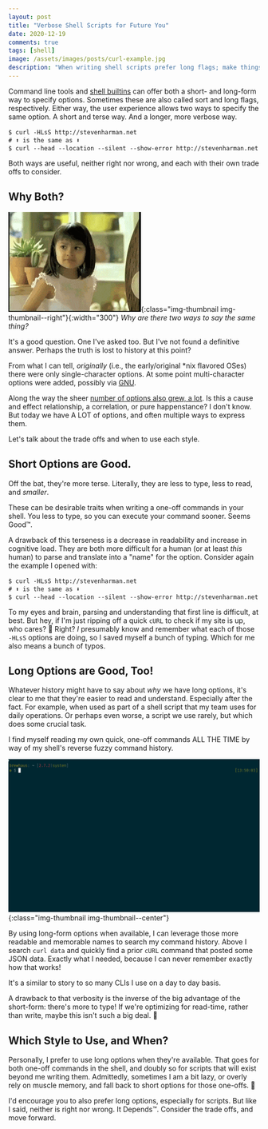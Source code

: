 ```yaml
---
layout: post
title: "Verbose Shell Scripts for Future You"
date: 2020-12-19
comments: true
tags: [shell]
image: /assets/images/posts/curl-example.jpg
description: "When writing shell scripts prefer long flags; make things easier for others who come later, including future you."
---
```


Command line tools and [shell builtins][shell_builtins] can offer both a short- and long-form way to specify options.
Sometimes these are also called sort and long flags, respectively.
Either way, the user experience allows two ways to specify the same option.
A short and terse way.
And a longer, more verbose way.

```console
$ curl -HLsS http://stevenharman.net
# ⬆ is the same as ⬇
$ curl --head --location --silent --show-error http://stevenharman.net
```

Both ways are useful, neither right nor wrong, and each with their own trade offs to consider.

## Why Both?

![Meme: Girl shrugging and asking, "Why don't we have both?"](/assets/images/posts/why-dont-we-have-both.gif){:class="img-thumbnail img-thumbnail--right"}{:width="300"}
_Why are there two ways to say the same thing?_


It's a good question.
One I've asked too.
But I've not found a definitive answer.
Perhaps the truth is lost to history at this point?

From what I can tell, _originally_ (i.e., the early/original *nix flavored OSes) there were only single-character options.
At some point multi-character options were added, possibly via [GNU][gnu].

Along the way the sheer [number of options also grew, a lot][cli_complexity].
Is this a cause and effect relationship, a correlation, or pure happenstance?
I don't know.
But today we have A LOT of options, and often multiple ways to express them.

Let's talk about the trade offs and when to use each style.

<!-- more -->

## Short Options are Good.

Off the bat, they're more terse.
Literally, they are less to type, less to read, and _smaller_.

These can be desirable traits when writing a one-off commands in your shell.
You less to type, so you can execute your command sooner.
Seems Good™️.

A drawback of this terseness is a decrease in readability and increase in cognitive load.
They are both more difficult for a human (or at least _this_ human) to parse and translate into a "name" for the option.
Consider again the example I opened with:

```console
$ curl -HLsS http://stevenharman.net
# ⬆ is the same as ⬇
$ curl --head --location --silent --show-error http://stevenharman.net
```

To my eyes and brain, parsing and understanding that first line is difficult, at best.
But hey, if I'm just ripping off a quick `cURL` to check if my site is up, who cares? 🚀
Right?
_I_ presumably know and remember what each of those `-HLsS` options are doing, so I saved myself a bunch of typing.
Which for me also means a bunch of typos.

## Long Options are Good, Too!

Whatever history might have to say about _why_ we have long options, it's clear to me that they're easier to read and understand.
Especially after the fact.
For example, when used as part of a shell script that my team uses for daily operations.
Or perhaps even worse, a script we use rarely, but which does some crucial task.

I find myself reading my own quick, one-off commands ALL THE TIME by way of my shell's reverse fuzzy command history.

![Shell reverse history fuzzy search with Zsh Navigation Tools](/assets/images/posts/curl-shell-history-example.gif){:class="img-thumbnail img-thumbnail--center"}

By using long-form options when available, I can leverage those more readable and memorable names to search my command history.
Above I search `curl data` and quickly find a prior `cURL` command that posted some JSON data.
Exactly what I needed, because I can never remember exactly how that works!

It's a similar to story to so many CLIs I use on a day to day basis.

A drawback to that verbosity is the inverse of the big advantage of the short-form: there's more to type!
If we're optimizing for read-time, rather than write, maybe this isn't such a big deal. 🤷

## Which Style to Use, and When?

Personally, I prefer to use long options when they're available.
That goes for both one-off commands in the shell, and doubly so for scripts that will exist beyond me writing them.
Admittedly, sometimes I am a bit lazy, or overly rely on muscle memory, and fall back to short options for those one-offs. 🙈

I'd encourage you to also prefer long options, especially for scripts.
But like I said, neither is right nor wrong.
It Depends™️.
Consider the trade offs, and move forward.

[cli_complexity]: https://danluu.com/cli-complexity/ "The growth of command line options, 1979-Present"
[gnu]: http://en.wikipedia.org/wiki/GNU "GNU: GNU's Not Unix"
[shell_builtins]: https://en.wikipedia.org/wiki/Shell_builtin "Shell builtin"
